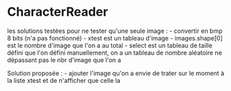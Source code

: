 # CharacterReader

les solutions testées pour ne tester qu'une seule image :
	-	convertir en bmp 8 bits (n'a pas fonctionné)
	-	xtest est un tableau d'image 
	-	images.shape[0] est le nombre d'image que l'on a au total
	-	select est un tableau de taille défini que l'on défini manuellement, on a un tableau de nombre aléatoire ne dépassant pas le nbr d'image que l'on a


Solution proposée :
	-	ajouter l'image qu'on a envie de trater sur le moment à la liste xtest et de n'afficher que celle la